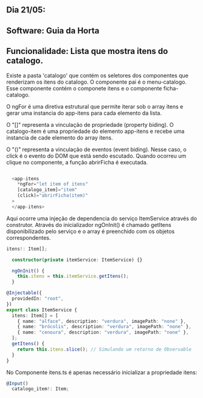 ## Dia 21/05:

## Software: Guia da Horta

## Funcionalidade: Lista que mostra itens do catalogo.

Existe a pasta 'catalogo' que contém os seletores dos componentes que renderizam os itens do catalogo.
O componente pai é o menu-catalogo. Esse componente contém o componete itens e o componente ficha-catalogo.

O ngFor é uma diretiva estrutural que permite iterar sob o array itens e gerar uma instancia do app-itens para cada elemento da lista.

O "[]" representa a vinculação de propriedade (property biding). O catalogo-item é uma propriedade do elemento app-itens e recebe uma instancia de cade elemento do array itens.

O "()" representa a vinculação de eventos (event biding).
Nesse caso, o click é o evento do DOM que está sendo escutado. Quando ocorreu um clique no componente, a função abrirFicha é executada.

```ts

  <app-itens
    *ngFor="let item of itens"
    [catalogo_item]="item"
    (click)="abrirFicha(item)"
  >
  </app-itens>


```

Aqui ocorre uma injeção de dependencia do serviço ItemService através do construtor. Através do inicializador ngOnInit() é chamado getItens disponibilizado pelo serviço e o array é preenchido com os objetos correspondentes.

```ts
itens!: Item[];

  constructor(private itemService: ItemService) {}

  ngOnInit() {
    this.itens = this.itemService.getItens();
  }


```

```ts
@Injectable({
  providedIn: "root",
})
export class ItemService {
  itens: Item[] = [
    { name: "alface", description: "verdura", imagePath: "none" },
    { name: "brócolis", description: "verdura", imagePath: "none" },
    { name: "cenoura", description: "verdura", imagePath: "none" },
  ];
  getItens() {
    return this.itens.slice(); // Simulando um retorno de Observable
  }
}
```

No Componente itens.ts é apenas necessário inicializar a propriedade itens:

```ts
@Input()
  catalogo_item!: Item;
```
